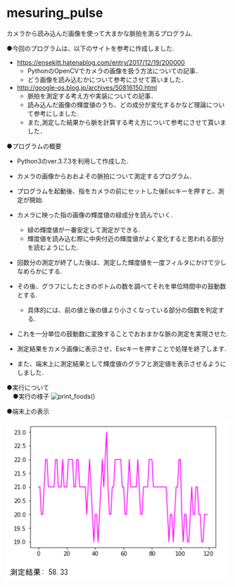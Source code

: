 # mesuring_pulse
カメラから読み込んだ画像を使って大まかな脈拍を測るプログラム.


●今回のプログラムは、以下のサイトを参考に作成しました.  
- https://ensekitt.hatenablog.com/entry/2017/12/19/200000
  - PythonのOpenCVでカメラの画像を扱う方法についての記事．
  - どう画像を読み込むかについて参考にさせて貰いました．  
- http://google-os.blog.jp/archives/50816150.html
  - 脈拍を測定する考え方や実装についての記事．
  - 読み込んだ画像の輝度値のうち、どの成分が変化するかなど理論について参考にしました.
  - また,測定した結果から脈を計算する考え方について参考にさせて貰いました．

●プログラムの概要
  - Python3のver.3.7.3を利用して作成した.
  - カメラの画像からおおよその脈拍について測定するプログラム．
  
  
  - プログラムを起動後、指をカメラの前にセットした後Escキーを押すと、測定が開始.
  - カメラに映った指の画像の輝度値の緑成分を読んでいく.
    - 緑の輝度値が一番安定して測定ができる.
    - 輝度値を読み込む際に中央付近の輝度値がよく変化すると思われる部分を読むようにした.
  - 回数分の測定が終了した後は、測定した輝度値を一度フィルタにかけて少しなめらかにする.
  - その後、グラフにしたときのボトムの数を調べてそれを単位時間中の鼓動数とする.
    - 具体的には、前の値と後の値より小さくなっている部分の個数を判定する.
  - これを一分単位の鼓動数に変換することでおおまかな脈の測定を実現させた.
  - 測定結果をカメラ画像に表示させ、Escキーを押すことで処理を終了します.
  - また、端末上に測定結果として輝度値のグラフと測定値を表示させるようにしました.

●実行について  
　●実行の様子
  ![print_foods()](test2.gif)
  
  ●端末上の表示

  ![print_foods()](test_result.PNG)
